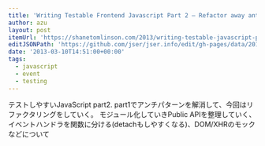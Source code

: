 ```yaml
---
title: 'Writing Testable Frontend Javascript Part 2 – Refactor away anti-patterns | Shane Tomlinson'
author: azu
layout: post
itemUrl: 'https://shanetomlinson.com/2013/writing-testable-javascript-part-2-refactor-away-anti-patterns/'
editJSONPath: 'https://github.com/jser/jser.info/edit/gh-pages/data/2013/03/index.json'
date: '2013-03-10T14:51:00+00:00'
tags:
  - javascript
  - event
  - testing
---
```

テストしやすいJavaScript part2.
part1でアンチパターンを解消して、今回はリファクタリングをしていく。
モジュール化していきPublic APIを整理していく、イベントハンドラを関数に分ける(detachもしやすくなる)、DOM/XHRのモックなどについて
